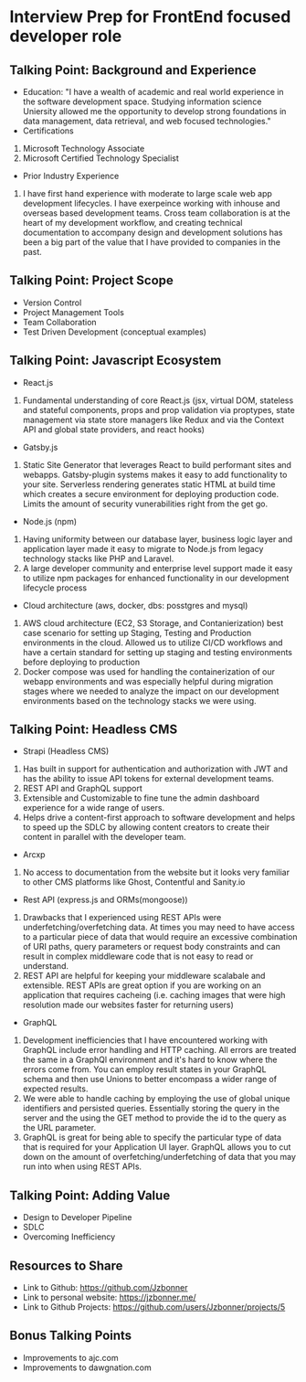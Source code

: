 # Interview Prep for FrontEnd focused developer role 
## Talking Point: Background and Experience 
* Education: "I have a wealth of academic and real world experience in the software
development space. Studying information science Uniersity allowed me the
opportunity to develop strong foundations in data management, data retrieval,
and web focused technologies."
* Certifications 
1. Microsoft Technology Associate 
2. Microsoft Certified Technology Specialist
* Prior Industry Experience
1. I have first hand experience with moderate to large scale web app
   development lifecycles. I have exerpeince working with inhouse and overseas
   based development teams. Cross team collaboration is at the heart of my
   development workflow, and creating technical documentation to accompany
   design and development solutions has been a big part of the value that
   I have provided to companies in the past.

## Talking Point: Project Scope 
* Version Control
* Project Management Tools
* Team Collaboration 
* Test Driven Development (conceptual examples)

## Talking Point: Javascript Ecosystem 
* React.js 
1. Fundamental understanding of core React.js (jsx, virtual DOM, stateless and
   stateful components, props and prop validation via proptypes, state
   management via state store managers like Redux and via the Context API and
   global state providers, and react hooks)
* Gatsby.js 
1. Static Site Generator that leverages React to build performant sites and
   webapps. Gatsby-plugin systems makes it easy to add functionality to your
   site. Serverless rendering generates static HTML at build time which
   creates a secure environment for deploying production code. Limits the
   amount of security vunerabilities right from the get go. 
* Node.js (npm)
1. Having uniformity between our database layer, business logic layer and
   application layer made it easy to migrate to Node.js from legacy technology
   stacks like PHP and Laravel. 
2. A large developer community and enterprise level support made it easy to
   utilize npm packages for enhanced functionality in our development
   lifecycle process
* Cloud architecture (aws, docker, dbs: posstgres and mysql)
1. AWS cloud architecture (EC2, S3 Storage, and Contanierization) best case
   scenario for setting up Staging, Testing and Production environments in the
   cloud. Allowed us to utilize CI/CD workflows and have a certain standard
   for setting up staging and testing environments before deploying to
   production
2. Docker compose was used for handling the containerization of our webapp
   environments and was especially helpful during migration stages where we
   needed to analyze the impact on our development environments based on the
   technology stacks we were using. 

## Talking Point: Headless CMS 
* Strapi (Headless CMS) 
1. Has built in support for authentication and authorization with JWT and has
   the ability to issue API tokens for external development teams. 
2. REST API and GraphQL support  
3. Extensible and Customizable to fine tune the admin dashboard experience for
   a wide range of users. 
4. Helps drive a content-first approach to software development and helps to
   speed up the SDLC by allowing content creators to create their content in
   parallel with the developer team.
* Arcxp
1. No access to documentation from the website but it looks very familiar to
   other CMS platforms like Ghost, Contentful and Sanity.io
* Rest API (express.js and ORMs(mongoose))
1. Drawbacks that I experienced using REST APIs were
   underfetching/overfetching data. At times you may need to have access to
   a particular piece of data that would require an excessive combination of
   URI paths, query parameters or request body constraints and can result in
   complex middleware code that is not easy to read or understand.  
2. REST API are helpful for keeping your middleware scalabale and extensible.
   REST APIs are great option if you are working on an application that
   requires cacheing (i.e. caching images that were high resolution made our
   websites faster for returning users)
* GraphQL
1. Development inefficiencies that I have encountered working with GraphQL
   include error handling and HTTP caching. All errors are treated the same in
   a GraphQl environment and it's hard to know where the errors come from. You
   can employ result states in your GraphQL schema and then use Unions to
   better encompass a wider range of expected results. 
2. We were able to handle caching by employing the use of global unique
   identifiers and persisted queries. Essentially storing the query in the
   server and the using the GET method to provide the id to the query as the
   URL parameter.  
3. GraphQL is great for being able to specify the particular type of data that
   is required for your Application UI layer. GraphQL allows you to cut down
   on the amount of overfetching/underfetching of data that you may run into
   when using REST APIs. 

## Talking Point: Adding Value 
* Design to Developer Pipeline
* SDLC 
* Overcoming Inefficiency

## Resources to Share
* Link to Github: https://github.com/Jzbonner 
* Link to personal website: https://jzbonner.me/
* Link to Github Projects: https://github.com/users/Jzbonner/projects/5 

## Bonus Talking Points
* Improvements to ajc.com 
* Improvements to dawgnation.com 

